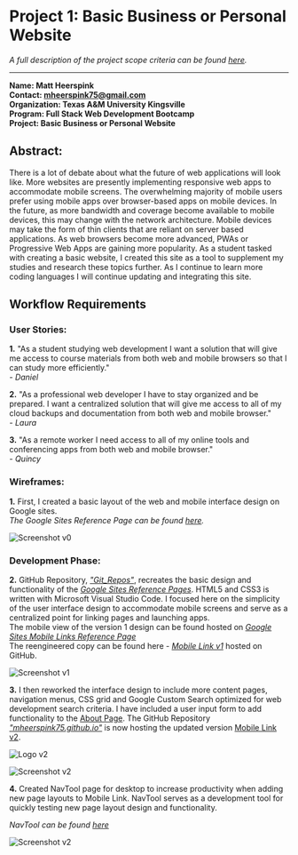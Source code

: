 # Project 1: Basic Business or Personal Website

*A full description of the project scope criteria can be found [here](https://sites.google.com/view/reference-page/projects).*

---

**Name:  Matt Heerspink**  
**Contact: mheerspink75@gmail.com**  
**Organization: Texas A&M University Kingsville**  
**Program:  Full Stack Web Development Bootcamp**  
**Project:  Basic Business or Personal Website**

## Abstract:  
There is a lot of debate about what the future of web applications will look like.  More websites are presently implementing responsive web apps to accommodate mobile screens. The overwhelming majority of mobile users prefer using mobile apps over browser-based apps on mobile devices.  In the future, as more bandwidth and coverage become available to mobile devices, this may change with the network architecture. Mobile devices may take the form of thin clients that are reliant on server based applications. As web browsers become more advanced, PWAs or Progressive Web Apps are gaining more popularity. As a student tasked with creating a basic website, I created this site as a tool to supplement my studies and research these topics further.  As I continue to learn more coding languages I will continue updating and integrating this site.


## Workflow Requirements

### User Stories:

**1.** "As a student studying web development I want a solution that will give me access to course materials from both web and mobile browsers so that I can study more efficiently."  
*- Daniel*

**2.** "As a professional web developer I have to stay organized and be prepared. I want a centralized solution that will give me access to all of my cloud backups and documentation from both web and mobile browser."  
*- Laura*

**3.** "As a remote worker I need access to all of my online tools and conferencing apps from both web and mobile browser."  
*- Quincy*

### Wireframes:

**1.** First, I created a basic layout of the web and mobile interface design on Google sites.  
*The Google Sites Reference Page can be found [here](https://sites.google.com/view/reference-page/home).* 

![Screenshot v0](/images/Screenshot_v0.png)

### Development Phase:

**2.**  GitHub Repository, *["Git_Repos"](https://github.com/mheerspink75/Git_Repos)*, recreates the basic design and functionality of the *[Google Sites Reference Pages](https://sites.google.com/view/reference-page/home)*. HTML5 and CSS3 is written with Microsoft Visual Studio Code. I focused here on the simplicity of the user interface design to accommodate mobile screens and serve as a centralized point for linking pages and launching apps.  
The mobile view of the version 1 design can be found hosted on  *[Google Sites Mobile Links Reference Page](https://sites.google.com/view/reference-page/mobile-links)*  
The reengineered copy can be found here - *[Mobile Link v1](https://mheerspink75.github.io/MLv1/Mobile_Link_v1.html)* hosted on GitHub.

![Screenshot v1](/images/Screenshot_v1.png)

**3.** I then reworked the interface design to include more content pages, navigation menus, CSS grid and Google Custom Search optimized for web development search criteria. I have included a user input form to add functionality to the [About Page](https://mheerspink75.github.io/Pages/About.html). The GitHub Repository *["mheerspink75.github.io"](https://github.com/mheerspink75/mheerspink75.github.io)* is now hosting the updated version [Mobile Link v2](https://mheerspink75.github.io/MLv2/MobileLinkv2.html).

![Logo v2](/images/Mobile_Link_v2.png)  

![Screenshot v2](/images/Screenshot_v2.png)

**4.** Created NavTool page for desktop to increase productivity when adding new page layouts to Mobile Link. NavTool serves as a development tool for quickly testing new page layout design and functionality.  

*NavTool can be found [here](https://mheerspink75.github.io/NavTool/NavTool)*  

![Screenshot v2](/images/Screenshot_NavTool.png)
